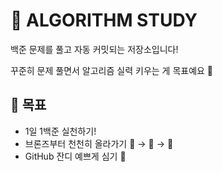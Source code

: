 
# 🧠 ALGORITHM STUDY

백준 문제를 풀고 자동 커밋되는 저장소입니다!  

꾸준히 문제 풀면서 알고리즘 실력 키우는 게 목표예요 💪



## 🎯 목표

- 1일 1백준 실천하기! 
- 브론즈부터 천천히 올라가기 🥉 → 🥈 → 🥇
- GitHub 잔디 예쁘게 심기 🌱
